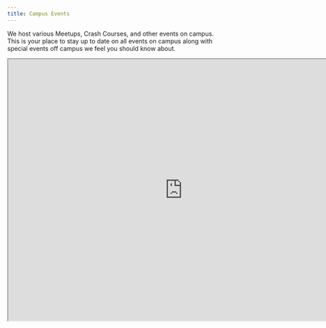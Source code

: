 ```yaml
---
title: Campus Events
---
```


We host various Meetups, Crash Courses, and other events on campus. This is your place to stay up to date on all events on campus along with special events off campus we feel you should know about.

<iframe src="https://calendar.google.com/calendar/embed?src=suncoast.io_r5hsci650dq6dfc27ft81h341k%40group.calendar.google.com&ctz=America%2FNew_York" width="800" height="600" />
